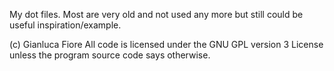 My dot files. Most are very old and not used any more but still could be useful inspiration/example.

(c) Gianluca Fiore
All code is licensed under the GNU GPL version 3 License unless the program 
source code says otherwise.
